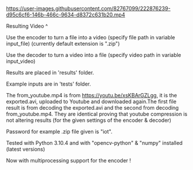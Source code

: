 https://user-images.githubusercontent.com/82767099/222876239-d95c6cf6-146b-466c-9634-d8372c631b20.mp4

Resulting Video ^

Use the encoder to turn a file into a video (specify file path in variable input_file) (currently default extension is ".zip")

Use the decoder to turn a video into a file (specify video path in variable input_video) 

Results are placed in 'results' folder.


Example inputs are in 'tests' folder.


The from_youtube.mp4 is from https://youtu.be/xsKBArGZLgg, it is the exported.avi, uploaded to Youtube and downloaded again.The first file result is from decoding the exported.avi and the second from decoding from_youtube.mp4. They are identical proving that youtube compression is not altering results (for the given settings of the encoder & decoder)


Password for example .zip file given is "iot".

Tested with Python 3.10.4 and with "opencv-python" & "numpy" installed (latest versions)

Now with multiprocessing support for the encoder !
